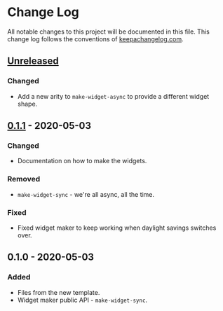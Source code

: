 # Change Log
All notable changes to this project will be documented in this file. This change log follows the conventions of [keepachangelog.com](http://keepachangelog.com/).

## [Unreleased]
### Changed
- Add a new arity to `make-widget-async` to provide a different widget shape.

## [0.1.1] - 2020-05-03
### Changed
- Documentation on how to make the widgets.

### Removed
- `make-widget-sync` - we're all async, all the time.

### Fixed
- Fixed widget maker to keep working when daylight savings switches over.

## 0.1.0 - 2020-05-03
### Added
- Files from the new template.
- Widget maker public API - `make-widget-sync`.

[Unreleased]: https://github.com/your-name/auth/compare/0.1.1...HEAD
[0.1.1]: https://github.com/your-name/auth/compare/0.1.0...0.1.1
